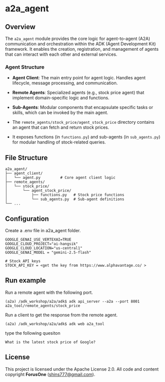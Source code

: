 # a2a_agent

## Overview

The `a2a_agent` module provides the core logic for agent-to-agent (A2A) communication and orchestration within the ADK (Agent Development Kit) framework. It enables the creation, registration, and management of agents that can interact with each other and external services.

### Agent Structure

- **Agent Client**: The main entry point for agent logic. Handles agent lifecycle, message processing, and communication.
- **Remote Agents**: Specialized agents (e.g., stock price agent) that implement domain-specific logic and functions.
- **Sub-Agents**: Modular components that encapsulate specific tasks or skills, which can be invoked by the main agent.

- The `remote_agents/stock_price/agent_stock_price` directory contains an agent that can fetch and return stock prices.
- It exposes functions (in `functions.py`) and sub-agents (in `sub_agents.py`) for modular handling of stock-related queries.

## File Structure

```
a2a_agent/
├── agent_client/
│   └── agent.py         # Core agent client logic
├── remote_agents/
│   └── stock_price/
│       └── agent_stock_price/
│           ├── functions.py   # Stock price functions
│           └── sub_agents.py  # Sub-agent definitions
└── ...
```

## Configuration
Create a .env file in a2a_agent folder. 

```
GOOGLE_GENAI_USE_VERTEXAI=TRUE
GOOGLE_CLOUD_PROJECT="ai-hangsik"
GOOGLE_CLOUD_LOCATION="us-central1"
GOOGLE_GENAI_MODEL = "gemini-2.5-flash"

# Stock API keys
STOCK_API_KEY = <get the key from https://www.alphavantage.co/ >
```

## Run example

Run a remote agent with the following port. 

```
(a2a) /adk_workshop/a2a/adk$ adk api_server --a2a --port 8001  a2a_tool/remote_agents/stock_price
```

Run a client to get the response from the remote agent. 
```
(a2a) /adk_workshop/a2a/adk$ adk web a2a_tool
```

type the following quesiton

```
What is the latest stock price of Google?
```

## License
This project is licensed under the Apache License 2.0. All code and content copyright **ForusOne** (shins777@gmail.com).